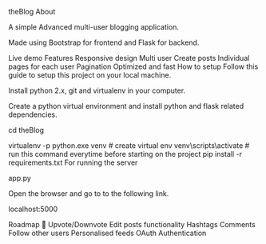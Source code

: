 theBlog
About

A simple Advanced multi-user blogging application.

Made using Bootstrap for frontend and Flask for backend.

Live demo
Features
Responsive design
Multi user
Create posts
Individual pages for each user
Pagination
Optimized and fast
How to setup
Follow this guide to setup this project on your local machine.

Install python 2.x, git and virtualenv in your computer.


Create a python virtual environment and install python and flask related dependencies.

cd theBlog

virtualenv -p python.exe venv # create virtual env
venv\scripts\activate  # run this command everytime before starting on the project
pip install -r requirements.txt
For running the server

app.py

Open the browser and go to to the following link.

localhost:5000

Roadmap 🚀
Upvote/Downvote
Edit posts functionality
Hashtags
Comments
Follow other users
Personalised feeds
OAuth Authentication

